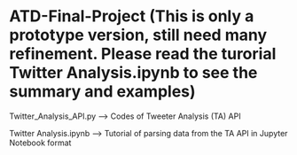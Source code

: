 # ATD-Final-Project (This is only a prototype version, still need many refinement. Please read the turorial Twitter Analysis.ipynb to see the summary and examples)

Twitter_Analysis_API.py --> Codes of Tweeter Analysis (TA) API

Twitter Analysis.ipynb --> Tutorial of parsing data from the TA API in Jupyter Notebook format

